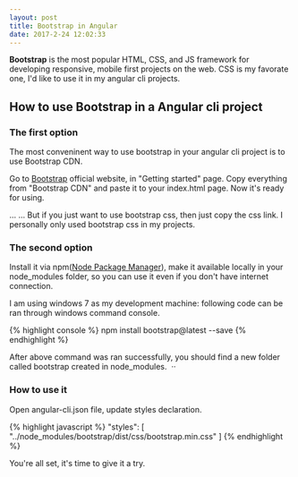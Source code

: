 ```yaml
---
layout: post
title: Bootstrap in Angular
date: 2017-2-24 12:02:33
---
```


**Bootstrap** is the most popular HTML, CSS, and JS framework for developing responsive, mobile first projects on the web. CSS is my favorate one, I'd like to use it in my angular cli projects.

## How to use Bootstrap in a Angular cli project

### The first option
The most conveninent way to use bootstrap in your angular cli project is to use Bootstrap CDN.

Go to [Bootstrap](http://getbootstrap.com/) official website, in "Getting started" page. Copy everything from "Bootstrap CDN" and paste it to your index.html page. Now it's ready for using.

... ... But if you just want to use bootstrap css, then just copy the css link. I personally only used bootstrap css in my projects.

### The second option
Install it via npm([Node Package Manager](https://www.npmjs.com/get-npm)), make it available locally in your node_modules folder, so you can use it even if you don't have internet connection.

I am using windows 7 as my development machine: following code can be ran through windows command console.

{% highlight console %}
npm install bootstrap@latest --save
{% endhighlight %}

After above command was ran successfully, you should find a new folder called bootstrap created in node_modules.  ··

### How to use it

Open angular-cli.json file, update styles declaration.

{% highlight javascript %}
"styles": [
  "../node_modules/bootstrap/dist/css/bootstrap.min.css"
]
{% endhighlight %}

You're all set, it's time to give it a try. 
